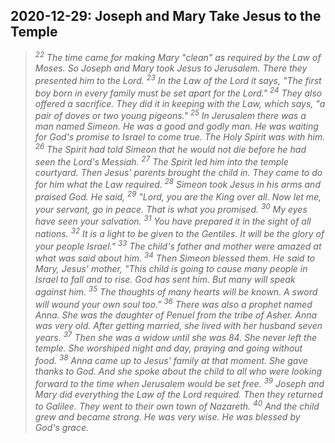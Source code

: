 ## 2020-12-29: Joseph and Mary Take Jesus to the Temple

>*<sup>22</sup> The time came for making Mary "clean" as required by the Law of Moses. So Joseph and Mary took Jesus to Jerusalem. There they presented him to the Lord. <sup>23</sup> In the Law of the Lord it says, "The first boy born in every family must be set apart for the Lord." <sup>24</sup> They also offered a sacrifice. They did it in keeping with the Law, which says, "a pair of doves or two young pigeons."
<sup>25</sup> In Jerusalem there was a man named Simeon. He was a good and godly man. He was waiting for God's promise to Israel to come true. The Holy Spirit was with him. <sup>26</sup> The Spirit had told Simeon that he would not die before he had seen the Lord's Messiah. <sup>27</sup> The Spirit led him into the temple courtyard. Then Jesus' parents brought the child in. They came to do for him what the Law required. <sup>28</sup> Simeon took Jesus in his arms and praised God. He said,
<sup>29</sup> "Lord, you are the King over all. Now let me, your servant, go in peace. That is what you promised. <sup>30</sup> My eyes have seen your salvation.
<sup>31</sup> You have prepared it in the sight of all nations. <sup>32</sup> It is a light to be given to the Gentiles. It will be the glory of your people Israel."
<sup>33</sup> The child's father and mother were amazed at what was said about him. <sup>34</sup> Then Simeon blessed them. He said to Mary, Jesus' mother, "This child is going to cause many people in Israel to fall and to rise. God has sent him. But many will speak against him. <sup>35</sup> The thoughts of many hearts will be known. A sword will wound your own soul too."
<sup>36</sup> There was also a prophet named Anna. She was the daughter of Penuel from the tribe of Asher. Anna was very old. After getting married, she lived with her husband seven years. <sup>37</sup> Then she was a widow until she was 84. She never left the temple. She worshiped night and day, praying and going without food. <sup>38</sup> Anna came up to Jesus' family at that moment. She gave thanks to God. And she spoke about the child to all who were looking forward to the time when Jerusalem would be set free.
<sup>39</sup> Joseph and Mary did everything the Law of the Lord required. Then they returned to Galilee. They went to their own town of Nazareth. <sup>40</sup> And the child grew and became strong. He was very wise. He was blessed by God's grace.*
